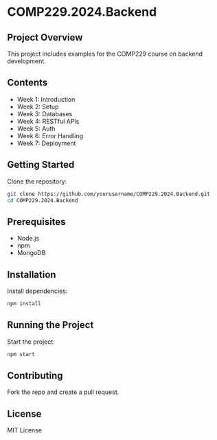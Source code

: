 # COMP229.2024.Backend

## Project Overview

This project includes examples for the COMP229 course on backend development.

## Contents

- Week 1: Introduction
- Week 2: Setup
- Week 3: Databases
- Week 4: RESTful APIs
- Week 5: Auth
- Week 6: Error Handling
- Week 7: Deployment

## Getting Started

Clone the repository:

```bash
git clone https://github.com/yourusername/COMP229.2024.Backend.git
cd COMP229.2024.Backend
```

## Prerequisites

- Node.js
- npm
- MongoDB

## Installation

Install dependencies:

```bash
npm install
```

## Running the Project

Start the project:

```bash
npm start
```

## Contributing

Fork the repo and create a pull request.

## License

MIT License

